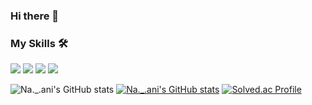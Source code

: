 ### Hi there 👋


### My Skills 🛠
<img src="https://img.shields.io/badge/Android-3DDC84?style=flat-square&logo=Android&logoColor=white"/></a>
<img src="https://img.shields.io/badge/Python-3766AB?style=flat-square&logo=Python&logoColor=white"/></a>
<img src="https://img.shields.io/badge/Kotlin-7F52FF?style=flat-square&logo=Kotlin&logoColor=white"/></a>
<img src="https://img.shields.io/badge/Java-007396?style=flat-square&logo=Java&logoColor=white"/></a>

![Na._.ani's GitHub stats](https://github-readme-stats.vercel.app/api?username=Nanioi&show_icons=true&theme=buefy)
[![Na._.ani's GitHub stats](https://github-readme-stats.vercel.app/api?username=Nanioi)](https://github.com/Nanioi/github-readme-stats)
[![Solved.ac Profile](http://mazassumnida.wtf/api/v2/generate_badge?boj=skdus0802)](https://solved.ac/skdus0802/)
